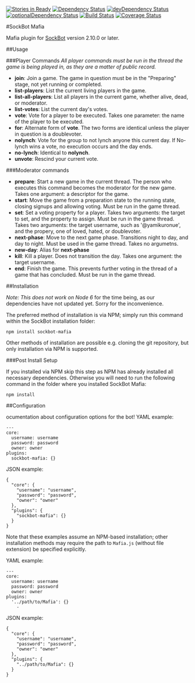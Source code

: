 [![Stories in Ready](https://badge.waffle.io/SockDrawer/sockMafia.png?label=ready&title=Ready)](https://waffle.io/SockDrawer/sockMafia)
[![Dependency Status](https://david-dm.org/sockDrawer/sockMafia/master.svg)](https://david-dm.org/SockDrawer/sockMafia/master)
[![devDependency Status](https://david-dm.org/sockDrawer/sockMafia/master/dev-status.svg)](https://david-dm.org/SockDrawer/sockMafia/master#info=devDependencies)
[![optionalDependency Status](https://david-dm.org/sockDrawer/sockMafia/master/optional-status.svg)](https://david-dm.org/SockDrawer/sockMafia/master#info=optionalDependencies)
[![Build Status](https://travis-ci.org/sockDrawer/sockMafia.svg?branch=master)](https://travis-ci.org/SockDrawer/sockMafia)
[![Coverage Status](https://coveralls.io/repos/github/sockDrawer/sockMafia/badge.svg?branch=master)](https://coveralls.io/github/SockDrawer/sockMafia?branch=master)

#SockBot Mafia

Mafia plugin for [SockBot](https://sockbot.rtfd.org/en/latest/) version 2.10.0 or later.

##Usage

###Player Commands
*All player commands must be run in the thread the game is being played in, as they are a matter of public record.*

* **join**: Join a game. The game in question must be in the "Preparing" stage, not yet running or completed. 
* **list-players**: List the current living players in the game. 
* **list-all-players**: List all players in the current game, whether alive, dead, or moderator.
* **list-votes**: List the current day's votes. 
* **vote**: Vote for a player to be executed. Takes one parameter: the name of the player to be executed.
* **for**: Alternate form of **vote**. The two forms are identical unless the player in question is a doublevoter. 
* **nolynch**: Vote for the group to not lynch anyone this current day. If No-lynch wins a vote, no execution occurs and the day ends.
* **no-lynch**: Identical to **nolynch**. 
* **unvote**: Rescind your current vote.

###Moderator commands

* **prepare**: Start a new game in the current thread. The person who executes this command becomes the moderator for the new game. Takes one argument: a descriptor for the game.
* **start**: Move the game from a preparation state to the running state, closing signups and allowing voting. Must be run in the game thread. 
* **set**: Set a voting property for a player. Takes two arguments: the target to set, and the property to assign. Must be run in the game thread. Takes two arguments: the target username, such as '@yamikuronue', and the propery, one of loved, hated, or doublevoter.
* **next-phase**: Move to the next game phase. Transitions night to day, and day to night. Must be used in the game thread. Takes no argumetns. 
* **new-day**: Alias for **next-phase**
* **kill**: Kill a player. Does not transition the day. Takes one argument: the target username.
* **end**: Finish the game. This prevents further voting in the thread of a game that has concluded. Must be run in the game thread. 

##Installation

*Note: This does not work on Node 6* for the time being, as our dependencies have not updated yet. Sorry for the inconvenience. 

The preferred method of installation is via NPM; simply run this command within the SockBot installation folder:
```
npm install sockbot-mafia
```

Other methods of installation are possible e.g. cloning the git repository, but only installation via NPM is supported.

###Post Install Setup

If you installed via NPM skip this step as NPM has already installed all necessary dependencies.
Otherwise you will need to run the following command in the folder where you installed SockBot Mafia:
```
npm install
```

##Configuration

ocumentation about configuration options for the bot!
YAML example:
```
---
core:
  username: username
  password: password
  owner: owner
plugins:
  sockbot-mafia: {}
```

JSON example:
```
{
  "core": {
    "username": "username",
    "password": "password",
    "owner": "owner"
  },
  "plugins": {
    "sockbot-mafia": {}
  }
}
```

Note that these examples assume an NPM-based installation; other installation methods may require the path to `Mafia.js` (without file extension) be specified explicitly.

YAML example:
```
---
core:
  username: username
  password: password
  owner: owner
plugins:
  '../path/to/Mafia': {}
    -
```

JSON example:
```
{
  "core": {
    "username": "username",
    "password": "password",
    "owner": "owner"
  },
  "plugins": {
    "../path/to/Mafia": {}
  }
}
```
